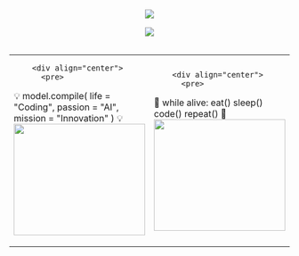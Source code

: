 <div align="center">

<h3>
    <img src="https://readme-typing-svg.herokuapp.com?font=Fira+Code&size=30&duration=3000&pause=1000&color=39FF14&center=true&vCenter=true&random=false&width=500&lines=AI+Engineer;Machine+Learning+Specialist;Deep+Learning;NLP+Engineer;LLM's;Agents" />
</h3>

</div>

<div align="center">
  <img src="https://capsule-render.vercel.app/api?type=waving&color=0EF7F7&height=180&section=header&text=Rohit%20Vyavahare&fontSize=85&animation=fadeIn&fontAlignY=40&fontColor=fff"/>
</div>

<br>

<div align="center">
  <table>
    <tr>
      <td width="50%">
        
        <div align="center">
          <pre>
💡 model.compile(
     life = "Coding",
     passion = "AI",
     mission = "Innovation"
) 💡</pre>
          <img src="https://media1.giphy.com/media/3o7bu8sRnYpTOG1p8k/giphy.gif" width="100%" height="200px"/>
        </div>
      </td>
      <td width="50%">
        
        <div align="center">
          <pre>
🧠 while alive:
        eat()
        sleep()
        code()
        repeat() 🧠</pre>
          <img src="https://media2.giphy.com/media/VbnUQpnihPSIgIXuZv/giphy.gif" width="100%" height="200px"/>
        </div>
      </td>
    </tr>
  </table>
</div>
